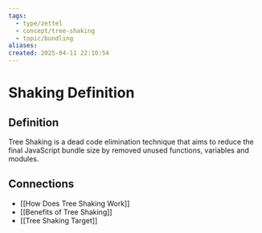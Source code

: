 ```yaml
---
tags:
  - type/zettel
  - concept/tree-shaking
  - topic/bundling
aliases: 
created: 2025-04-11 22:10:54
---
```

# Shaking Definition

## Definition

Tree Shaking is a dead code elimination technique that aims to reduce the final JavaScript bundle size by removed unused functions, variables and modules.

## Connections

* [[How Does Tree Shaking Work]]
* [[Benefits of Tree Shaking]]
* [[Tree Shaking Target]]